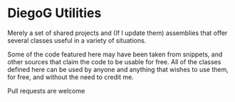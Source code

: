 # DiegoG Utilities
Merely a set of shared projects and (If I update them) assemblies that offer several classes useful in a variety of situations.

Some of the code featured here may have been taken from snippets, and other sources that claim the code to be usable for free. All of the classes defined here can be used by anyone and anything that wishes to use them, for free, and without the need to credit me.

Pull requests are welcome
